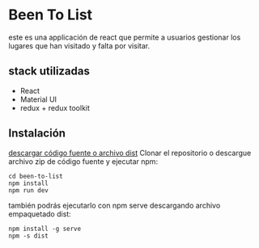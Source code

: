 # Been To List

este es una applicación de react que permite a usuarios gestionar los lugares que han visitado y falta por visitar.

## stack utilizadas

- React
- Material UI
- redux + redux toolkit

## Instalación
[descargar código fuente o archivo dist](https://github.com/bobosd/been-to-list/releases)
Clonar el repositorio o descargue archivo zip de código fuente y ejecutar npm:

```
cd been-to-list
npm install
npm run dev
```

también podrás ejecutarlo con npm serve descargando archivo empaquetado dist:

```
npm install -g serve
npm -s dist
```
